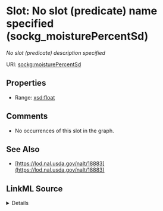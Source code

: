 

# Slot: No slot (predicate) name specified (sockg_moisturePercentSd)


_No slot (predicate) description specified_







URI: [sockg:moisturePercentSd](https://idir.uta.edu/sockg-ontology/docs/moisturePercentSd)



<!-- no inheritance hierarchy -->








## Properties

* Range: [xsd:float](http://www.w3.org/2001/XMLSchema#float)





## Comments

* No occurrences of this slot in the graph.

## See Also

* [https://lod.nal.usda.gov/nalt/18883](https://lod.nal.usda.gov/nalt/18883)



## LinkML Source

<details>

```yaml
name: sockg_moisturePercentSd
description: No slot (predicate) description specified
title: No slot (predicate) name specified
comments:
- No occurrences of this slot in the graph.
from_schema: soc-kg
see_also:
- https://lod.nal.usda.gov/nalt/18883
rank: 1000
domain: sockg_HarvestFraction
slot_uri: sockg:moisturePercentSd
alias: sockg_moisturePercentSd
range: float

```
</details>